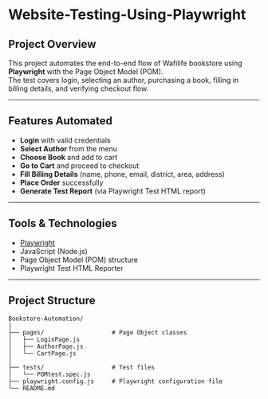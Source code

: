# Website-Testing-Using-Playwright

## Project Overview
This project automates the end-to-end flow of Wafilife bookstore using **Playwright** with the Page Object Model (POM).  
The test covers login, selecting an author, purchasing a book, filling in billing details, and verifying checkout flow.

---

## Features Automated
- **Login** with valid credentials  
- **Select Author** from the menu  
- **Choose Book** and add to cart  
- **Go to Cart** and proceed to checkout  
- **Fill Billing Details** (name, phone, email, district, area, address)  
- **Place Order** successfully  
- **Generate Test Report** (via Playwright Test HTML report)

---

## Tools & Technologies
- [Playwright](https://playwright.dev/)  
- JavaScript (Node.js)  
- Page Object Model (POM) structure  
- Playwright Test HTML Reporter  

---

## Project Structure
```
Bookstore-Automation/
│
├── pages/                   # Page Object classes
│   ├── LoginPage.js
│   ├── AuthorPage.js
│   └── CartPage.js
│
├── tests/                   # Test files
│   └── POMtest.spec.js
├── playwright.config.js     # Playwright configuration file
└── README.md 
